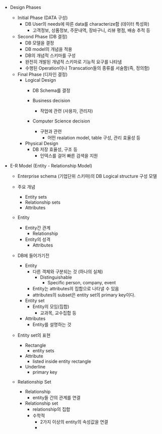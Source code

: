 - Design Phases
	- Initial Phase (DATA 구성)
		- DB User의 needs에 따른 data를 characterize함 (데이터 특성화)
			- 고객정보, 상품정보, 주문내역, 장바구니, 리뷰 평점, 배송 추적 등
	- Second Phase (DB 결정)
		- DB 모델을 결정
		- DB model의 개념을 적용
		- DB의 개념적 스키마를 구성
		- 완전히 개발된 개념적 스키마로 기능적 요구를 나타냄
		- 수행된 Operation이나 Transcation들의 종류를 서술함(즉, 정의함)
	- Final Phase (디자인 결정)
		- Logical Design
			- DB Schema를 결정
			
			- Business decision
				- 작업에 관련 (사용자, 관리자)
			- Computer Science decision
				- 구현과 관련
					- 어떤 realation model, table 구성, 관리 효율성 등
		- Physical Design
			- DB 저장 효율성, 구조 등
				- 인덱스를 걸어 빠른 검색을 지원

- E-R Model (Entity - Relationship Model)
	- Enterprise schema (기업단위 스키마)의 DB Logical structure 구성 모델
	
	- 주요 개념
		- Entity sets
		- Relationship sets
		- Attributes
	
	- Entity
		- Entity간 관계
			- Relationship
		- Entity의 성격
			- Attributes
	
	- DB에 들어가기전
		- Entity
			- 다른 객체와 구분되는 것 (하나의 실체)
				- Distinguishable
					- Specific person, company, event
			- Entity는 attributes의 집합으로 나타낼 수 있음
			- attributes의 subset은 entity set의  primary key이다.
		- Entity set
			- Entity의 모임(집합)
				- 교과목, 교수집합 등
		- Attributes
			- Entity를 설명하는 것
	
	- Entity set의 표현
		- Rectangle
			- entity sets
		- Attribute
			- listed inside entity rectangle
		- Underline
			- primary key
	- Relationship Set
		- Relationship
			- entity들 간의 관계를 연결
		- Relationship set
			- relationship의 집합
			- 수학적
				- 2가지 이상의 entity의 속성값을 연결
				- 
		
